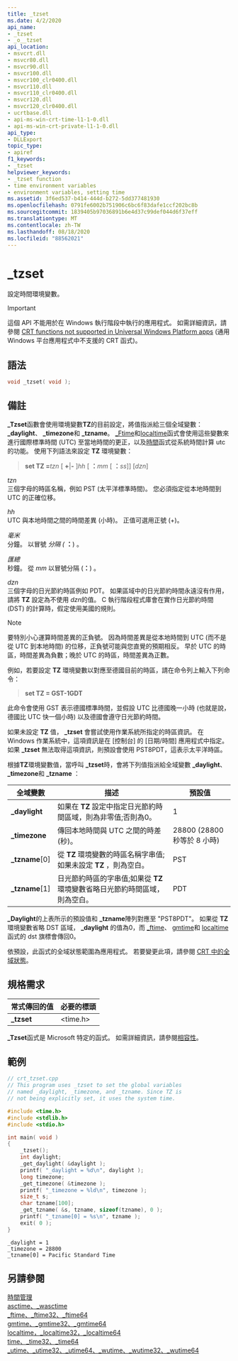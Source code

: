 ```yaml
---
title: _tzset
ms.date: 4/2/2020
api_name:
- _tzset
- _o__tzset
api_location:
- msvcrt.dll
- msvcr80.dll
- msvcr90.dll
- msvcr100.dll
- msvcr100_clr0400.dll
- msvcr110.dll
- msvcr110_clr0400.dll
- msvcr120.dll
- msvcr120_clr0400.dll
- ucrtbase.dll
- api-ms-win-crt-time-l1-1-0.dll
- api-ms-win-crt-private-l1-1-0.dll
api_type:
- DLLExport
topic_type:
- apiref
f1_keywords:
- _tzset
helpviewer_keywords:
- _tzset function
- time environment variables
- environment variables, setting time
ms.assetid: 3f6ed537-b414-444d-b272-5dd377481930
ms.openlocfilehash: 0791fe6002b751906c6bc6f83dafe1ccf202bc8b
ms.sourcegitcommit: 1839405b97036891b6e4d37c99def044d6f37eff
ms.translationtype: MT
ms.contentlocale: zh-TW
ms.lasthandoff: 08/18/2020
ms.locfileid: "88562021"
---
```

# <a name="_tzset"></a>_tzset

設定時間環境變數。

> [!IMPORTANT]
> 這個 API 不能用於在 Windows 執行階段中執行的應用程式。 如需詳細資訊，請參閱 [CRT functions not supported in Universal Windows Platform apps](../../cppcx/crt-functions-not-supported-in-universal-windows-platform-apps.md) (通用 Windows 平台應用程式中不支援的 CRT 函式)。

## <a name="syntax"></a>語法

```C
void _tzset( void );
```

## <a name="remarks"></a>備註

**_Tzset**函數會使用環境變數**TZ**的目前設定，將值指派給三個全域變數： **_daylight**、 **_timezone**和 **_tzname**。 [_Ftime](ftime-ftime32-ftime64.md)和[localtime](localtime-localtime32-localtime64.md)函式會使用這些變數來進行國際標準時間 (UTC) 至當地時間的更正，以及[時間](time-time32-time64.md)函式從系統時間計算 utc 的功能。 使用下列語法來設定 **TZ** 環境變數：

> **set TZ =**_tzn_ \[ **+**&#124;**-** ]*hh* \[ **：**_mm_ \[ **：**_ss_]] [*dzn*]

 *tzn* \
 三個字母的時區名稱，例如 PST (太平洋標準時間)。 您必須指定從本地時間到 UTC 的正確位移。

 *hh* \
 UTC 與本地時間之間的時間差異 (小時)。 正值可選用正號 (+)。

 *毫米* \
 分鐘。 以冒號 *分隔 (* **：**) 。

 *匯總* \
 秒鐘。 從 *mm* 以冒號分隔 (**：**) 。

 *dzn* \
 三個字母的日光節約時區例如 PDT。 如果區域中的日光節約時間永遠沒有作用，請將 **TZ** 設定為不使用 *dzn*的值。 C 執行階段程式庫會在實作日光節約時間 (DST) 的計算時，假定使用美國的規則。

> [!NOTE]
> 要特別小心運算時間差異的正負號。 因為時間差異是從本地時間到 UTC (而不是從 UTC 到本地時間) 的位移，正負號可能與您直覺的預期相反。 早於 UTC 的時區，時間差異為負數；晚於 UTC 的時區，時間差異為正數。

例如，若要設定 **TZ** 環境變數以對應至德國目前的時區，請在命令列上輸入下列命令：

> **set TZ = GST-1GDT**

此命令會使用 GST 表示德國標準時間，並假設 UTC 比德國晚一小時 (也就是說，德國比 UTC 快一個小時) 以及德國會遵守日光節約時間。

如果未設定 **TZ** 值， **_tzset** 會嘗試使用作業系統所指定的時區資訊。 在 Windows 作業系統中，這項資訊是在 [控制台] 的 [日期/時間] 應用程式中指定。 如果 **_tzset** 無法取得這項資訊，則預設會使用 PST8PDT，這表示太平洋時區。

根據**TZ**環境變數值，當呼叫 **_tzset**時，會將下列值指派給全域變數 **_daylight**、 **_timezone**和 **_tzname** ：

|全域變數|描述|預設值|
|---------------------|-----------------|-------------------|
|**_daylight**|如果在 **TZ** 設定中指定日光節約時間區域，則為非零值;否則為0。|1|
|**_timezone**|傳回本地時間與 UTC 之間的時差 (秒)。|28800 (28800 秒等於 8 小時)|
|**_tzname**[0]|從 **TZ** 環境變數的時區名稱字串值;如果未設定 **TZ** ，則為空白。|PST|
|**_tzname**[1]|日光節約時區的字串值;如果從 **TZ** 環境變數省略日光節約時間區域，則為空白。|PDT|

**_Daylight**的上表所示的預設值和 **_tzname**陣列對應至 "PST8PDT"。 如果從 **TZ** 環境變數省略 DST 區域， **_daylight** 的值為0，而 [_ftime](ftime-ftime32-ftime64.md)、 [gmtime](gmtime-gmtime32-gmtime64.md)和 [localtime](localtime-localtime32-localtime64.md) 函式的 dst 旗標會傳回0。

依預設，此函式的全域狀態範圍為應用程式。 若要變更此項，請參閱 [CRT 中的全域狀態](../global-state.md)。

## <a name="requirements"></a>規格需求

|常式傳回的值|必要的標頭|
|-------------|---------------------|
|**_tzset**|\<time.h>|

**_Tzset**函式是 Microsoft 特定的函式。 如需詳細資訊，請參閱[相容性](../../c-runtime-library/compatibility.md)。

## <a name="example"></a>範例

```C
// crt_tzset.cpp
// This program uses _tzset to set the global variables
// named _daylight, _timezone, and _tzname. Since TZ is
// not being explicitly set, it uses the system time.

#include <time.h>
#include <stdlib.h>
#include <stdio.h>

int main( void )
{
    _tzset();
    int daylight;
    _get_daylight( &daylight );
    printf( "_daylight = %d\n", daylight );
    long timezone;
    _get_timezone( &timezone );
    printf( "_timezone = %ld\n", timezone );
    size_t s;
    char tzname[100];
    _get_tzname( &s, tzname, sizeof(tzname), 0 );
    printf( "_tzname[0] = %s\n", tzname );
    exit( 0 );
}
```

```Output
_daylight = 1
_timezone = 28800
_tzname[0] = Pacific Standard Time
```

## <a name="see-also"></a>另請參閱

[時間管理](../../c-runtime-library/time-management.md)<br/>
[asctime、_wasctime](asctime-wasctime.md)<br/>
[_ftime、_ftime32、_ftime64](ftime-ftime32-ftime64.md)<br/>
[gmtime、_gmtime32、_gmtime64](gmtime-gmtime32-gmtime64.md)<br/>
[localtime，_localtime32，_localtime64](localtime-localtime32-localtime64.md)<br/>
[time、_time32、_time64](time-time32-time64.md)<br/>
[_utime、_utime32、_utime64、_wutime、_wutime32、_wutime64](utime-utime32-utime64-wutime-wutime32-wutime64.md)<br/>
